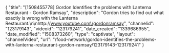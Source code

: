 {
    "title": "[1508455778] Gordon Identifies the problems with Lanterna Restaurant - Gordon Ramsay",
    "description": "Gordon tries to find out what exactly is wrong with the Lanterna Restaurant.\n\nhttp:\/\/www.youtube.com\/gordonramsay",
    "channelid": "123179143",
    "videoid": "123179241",
    "date_created": "1339686955",
    "date_modified": "1508373260",
    "type": "captivate",
    "layout": "channelVideo",
    "url": "\/food-network\/gordon-identifies-the-problems-with-lanterna-restaurant-gordon-ramsay\/123179143-123179241"
}